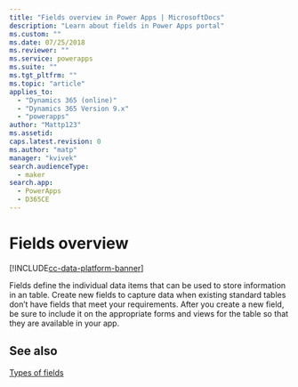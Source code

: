 ```yaml
---
title: "Fields overview in Power Apps | MicrosoftDocs"
description: "Learn about fields in Power Apps portal"
ms.custom: ""
ms.date: 07/25/2018
ms.reviewer: ""
ms.service: powerapps
ms.suite: ""
ms.tgt_pltfrm: ""
ms.topic: "article"
applies_to: 
  - "Dynamics 365 (online)"
  - "Dynamics 365 Version 9.x"
  - "powerapps"
author: "Mattp123"
ms.assetid: 
caps.latest.revision: 0
ms.author: "matp"
manager: "kvivek"
search.audienceType: 
  - maker
search.app: 
  - PowerApps
  - D365CE
---
```


# Fields overview

[!INCLUDE[cc-data-platform-banner](../../includes/cc-data-platform-banner.md)]

Fields define the individual data items that can be used to store information in an table. Create new fields to capture data when existing standard tables don’t have fields that meet your requirements. After you create a new field, be sure to include it on the appropriate forms and views for the table so that they are available in your app.

## See also
[Types of fields](types-of-fields.md)
